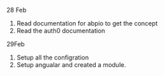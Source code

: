 28 Feb
1. Read documentation for abpio to get the concept 
2. Read the auth0 documentation

29Feb
1. Setup all the configration
2. Setup angualar and created a module.
